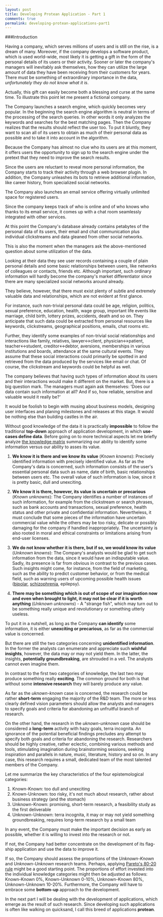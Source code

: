 ```yaml
---
layout: post
title: Developing Protean Application - Part 1
comments: true
permalink: developing-protean-applications-part1
---
```


###Introduction

Having a company, which serves millions of users and is still on the rise, is a dream
of many. Moreover, if the company develops a software product, which is used world-wide,
most likely it is getting a gift in the form of the personal details of its users or
their activity. Sooner or later the company's managers will inevitably ask themselves,
how they can utilize the large amount of data they have been receiving from their customers
for years. There must be something of extraordinary importance in the data,
*unfortunately they do not know what it is*.

Actually, this gift can easily become both a blessing and curse at the same time.
To illustrate this point let me present a fictional company.

The Company launches a search engine, which quickly becomes very popular.
In the beginning the search engine algorithm is neutral in terms of the processing
of the search queries. In other words it only analyzes the keywords and searches for
the best matching pages. Then the Company realizes that the results should reflect
the user too. To put it bluntly, they want to scan all of its users to obtain
as much of their personal data as possible and to take it into account in the algorithm.

Because the Company has almost no clue who its users are at this moment,
it offers users the opportunity to sign up to the search engine under the pretext that they need
to improve the search results.

Since the users are reluctant to reveal more personal information, the Company
starts to track their activity through a web browser plugin. In addition,
the Company unleashes its bots to retrieve additional information, like career history,
from specialized social networks.

The Company also launches an email service offering virtually unlimited space for
registered users.

Since the company keeps track of who is online and of who knows who thanks to
its email service, it comes up with a chat room seamlessly integrated with
other services.

At this point the Company's database already contains petabytes of the personal data
of its users, their email and chat communication plus individual clickstreams
and data gleaned from other social networks.

This is also the moment when the managers ask the above-mentioned question about
some utilization of the data.

Looking at their data they see user records containing a couple of
plain personal details and some basic relationships between users, like networks
of colleagues or contacts, friends etc. Although important, such ordinary information
will hardly become the company's market differentiator since there are many
specialized social networks around already.

They believe, however, that there must exist plenty of subtle and extremely
valuable data and relationships, which are not evident at first glance.

For instance, such non-trivial personal data could be age, religion, politics,
sexual preference, education, health, wage group, important life events like
marriage, child birth, lottery prizes, accidents, death and so on. They anticipate
that such data could be extracted from personal resources like keywords, clickstreams,
geographical positions, emails, chat rooms etc.

Further, they identify some examples of non-trivial social relationships and interactions
like family, relatives, lawyer<->client, physician<->patient, teacher<->student,
creditor<->debtor, aversions, memberships in various institutions and boards,
attendance at the same cultural events. They assume that these social
interactions could primarily be spotted in and retrieved from the data produced
by the services like email or chat. Of course, the clickstream and keywords
could be helpful as well.

The company believes that having such types of information about its users and their interactions
would make it different on the market. But, there is a big question mark. The managers
must again ask themselves: 'Does our data contain such information at all? And if so,
how reliable, sensitive and valuable would it really be?'

It would be foolish to begin with musing about business models, designing user
interfaces and planing milestones and releases at this stage. It would be nothing
else than building castles in the air.

Without good knowledge of the data it is practically **impossible** to follow
the traditional **top-down** approach of application development, in which **use-cases
define data**. Before going on to more technical aspects let me briefly analyze
[the knowledge matrix](https://en.wikipedia.org/wiki/There_are_known_knowns) summarizing
our ability to identify some information versus our ability to asses its value.

1. **We know it is there and we know its value** (*Known knowns*): Precisely identified
information with precisely identified value. As far as the Company's data is concerned,
such information consists of the user's essential personal data such as name, date of birth,
basic relationships between users etc. The overall value of such information is low,
since it is pretty basic, dull and unexciting.

2. **We know it is there, however, its value is uncertain or precarious** (*Known unknowns*):
The Company identifies a number of instances of such information, for example from
the clickstream or search phrases, such as bank accounts and transactions, sexual
preference, health status and other private and confidential information. Nevertheless,
it must conclude that some pieces of the information have uncertain commercial value
while the others may be too risky, delicate or possibly damaging for the company
if handled inappropriately. The uncertainty is also rooted in moral and
ethical constraints or limitations arising from end-user licenses.

3. **We do not know whether it is there, but if so, we would know its value** (*Unknown knowns*):
The Company's analysts would be glad to get such information from the data, since
it would have an indisputable value. Sadly, its presence is far from obvious
in contrast to the previous cases. Such insights might come, for instance, from the
field of marketing, such as the ability to predict customer behavior, or from
the medical field, such as warning users of upcoming possible health issues
([bipolar](http://www.ncbi.nlm.nih.gov/pubmed/25827034),
[schizophrenia](https://epianalysis.wordpress.com/2013/04/23/dataminementalhealth/), epilepsy).

4. **There may be something which is out of scope of our imagination now and even
when brought to light, it may not be clear if it is worth anything** (*Unknown unknowns*) -
A "strange fish", which may turn out to be something really unique and revolutionary
or something utterly useless.

To put it in a nutshell, as long as the Company **can identify** some information,
it is either **unexciting or precarious**, as far as the commercial value is concerned.

But there are still the two categories concerning **unidentified information**.
In the former the analysts can enumerate and appreciate such **wishful insights**,
however, the data may or may not yield them. In the latter, the insights, **potentially
groundbreaking**, are shrouded in a veil. The analysts cannot even imagine them.

In contrast to the first two categories of knowledge, the last two may produce
something really **exciting**. The common ground for both is that without
some **intensive research** they will barely produce any value.

As far as the *uknown-known* case is concerned, the research could be rather
**short-term** engaging the majority of the R&D team. The more or less clearly
defined vision parameters should allow the analysts and managers to specify goals and criteria for abandoning an unfruitful
branch of research.

On the other hand, the research in the *uknown-unknown* case should be considered
a **long-term** activity with hazy goals, terra incognita. An ignorance of the potential beneficial findings
precludes any attempt to specify both goals and criteria for abandoning the research.
Researchers should be highly creative, rather eclectic, combining various methods and tools,
stimulating imagination during brainstorming sessions, seeking inspiration and
parallels in nature, music, literature, history and so on. In any case, this research
requires a small, dedicated team of the most talented members of the Company.

Let me summarize the key characteristics of the four epistemological categories:

1. Known-Known: too dull and unexciting
2. Known-Unknown: too risky, it's not much about research, rather about business strategy (and the stomach)
3. Unknown-Known: promising, short-term research, a feasibility study as the first deliverable
4. Unknown-Unknown: terra incognita, it may or may not yield something groundbreaking,
requires long-term research by a small team

In any event, the Company must make the important decision as early as possible,
whether it is willing to invest into the research or not.

If not, the Company had better concentrate on the development of its flag-ship
application and use the data to improve it.

If so, the Company should assess the proportions of the *Unknown-Known* and *Unknown-Unknown*
research teams. Perhaps, applying [Pareto's 80-20 rule](https://en.wikipedia.org/wiki/Pareto_principle)
might be a good starting point. The proportions of effort invested into the individual
knowledge categories might then be adjusted as follows:
Known-Known 0%, Known-Unknown 0-10%, Unknown-Known 80%, Unknown-Unknown 10-20%.
Furthermore, the Company will have to embrace some **bottom-up** approach to the development.

In the next part I will be dealing with the development of applications,
which emerge as the result of such research. Since developing such applications
is often like walking on quicksand, I call this breed of applications **protean**.
